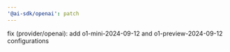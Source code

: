 ```yaml
---
'@ai-sdk/openai': patch
---
```


fix (provider/openai): add o1-mini-2024-09-12 and o1-preview-2024-09-12 configurations

